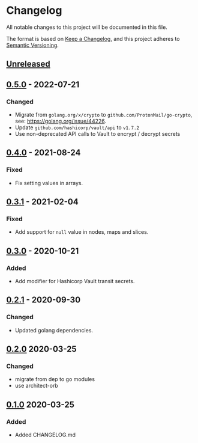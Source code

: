 # Changelog

All notable changes to this project will be documented in this file.

The format is based on [Keep a Changelog](https://keepachangelog.com/en/1.0.0/),
and this project adheres to [Semantic Versioning](https://semver.org/spec/v2.0.0.html).

## [Unreleased]

## [0.5.0] - 2022-07-21

### Changed

- Migrate from `golang.org/x/crypto` to `github.com/ProtonMail/go-crypto`, see: https://golang.org/issue/44226.
- Update `github.com/hashicorp/vault/api` to `v1.7.2`
- Use non-deprecated API calls to Vault to encrypt / decrypt secrets

## [0.4.0] - 2021-08-24

### Fixed

- Fix setting values in arrays.

## [0.3.1] - 2021-02-04

### Fixed

- Add support for `null` value in nodes, maps and slices.

## [0.3.0] - 2020-10-21

### Added

- Add modifier for Hashicorp Vault transit secrets.

## [0.2.1] - 2020-09-30

### Changed

- Updated golang dependencies.

## [0.2.0] 2020-03-25

### Changed

- migrate from dep to go modules
- use architect-orb

## [0.1.0] 2020-03-25

### Added

- Added CHANGELOG.md

[Unreleased]: https://github.com/giantswarm/valuemodifier/compare/v0.5.0...HEAD
[0.5.0]: https://github.com/giantswarm/valuemodifier/compare/v0.4.0...v0.5.0
[0.4.0]: https://github.com/giantswarm/valuemodifier/compare/v0.3.1...v0.4.0
[0.3.1]: https://github.com/giantswarm/valuemodifier/compare/v0.3.0...v0.3.1
[0.3.0]: https://github.com/giantswarm/valuemodifier/compare/v0.2.1...v0.3.0
[0.2.1]: https://github.com/giantswarm/valuemodifier/compare/v0.2.0...v0.2.1
[0.2.0]: https://github.com/giantswarm/errors/releases/tag/v0.2.0
[0.1.0]: https://github.com/giantswarm/errors/releases/tag/v0.1.0
